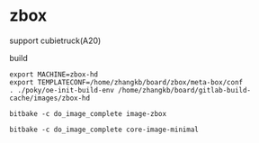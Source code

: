 # zbox
support cubietruck(A20)


build
````
export MACHINE=zbox-hd
export TEMPLATECONF=/home/zhangkb/board/zbox/meta-box/conf
. ./poky/oe-init-build-env /home/zhangkb/board/gitlab-build-cache/images/zbox-hd

bitbake -c do_image_complete image-zbox

bitbake -c do_image_complete core-image-minimal

````